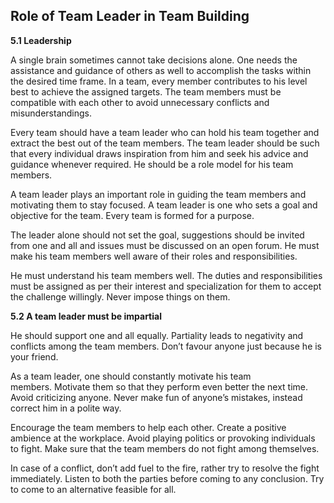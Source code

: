 ## **Role of Team Leader in Team Building**

**5.1 Leadership**

A single brain sometimes cannot take decisions alone. One needs the assistance and guidance of others as well to accomplish the tasks within the desired time frame. In a team, every member contributes to his level best to achieve the assigned targets. The team members must be compatible with each other to avoid unnecessary conflicts and misunderstandings.

Every team should have a team leader who can hold his team together and extract the best out of the team members. The team leader should be such that every individual draws inspiration from him and seek his advice and guidance whenever required. He should be a role model for his team members.

A team leader plays an important role in guiding the team members and motivating them to stay focused.
A team leader is one who sets a goal and objective for the team. Every team is formed for a purpose. 

The leader alone should not set the goal, suggestions should be invited from one and all and issues must be discussed on an open forum. He must make his team members well aware of their roles and responsibilities. 

He must understand his team members well. The duties and responsibilities must be assigned as per their interest and specialization for them to accept the challenge willingly. Never impose things on them.

**5.2 A team leader must be impartial**

 He should support one and all equally. Partiality leads to negativity and conflicts among the team members. Don’t favour anyone just because he is your friend.

As a team leader, one should constantly motivate his team members. Motivate them so that they perform even better the next time. Avoid criticizing anyone. Never make fun of anyone’s mistakes, instead correct him in a polite way.

Encourage the team members to help each other. Create a positive ambience at the workplace. Avoid playing politics or provoking individuals to fight. Make sure that the team members do not fight among themselves.

 In case of a conflict, don’t add fuel to the fire, rather try to resolve the fight immediately. Listen to both the parties before coming to any conclusion. Try to come to an alternative feasible for all.
